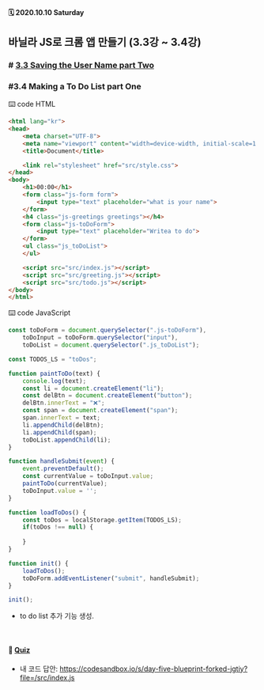 #### 🗓 2020.10.10 Saturday

## 바닐라 JS로 크롬 앱 만들기 (3.3강 ~ 3.4강)

### # [3.3 Saving the User Name part Two](https://github.com/EunJaePark/JSstudy/blob/main/vanillaJS_Challenge/Day5.md)


### #3.4 Making a To Do List part One

⌨️ code HTML
```html
<html lang="kr">
<head>
    <meta charset="UTF-8">
    <meta name="viewport" content="width=device-width, initial-scale=1.0">
    <title>Document</title>

    <link rel="stylesheet" href="src/style.css">
</head>
<body>
    <h1>00:00</h1>
    <form class="js-form form">
        <input type="text" placeholder="what is your name">
    </form>
    <h4 class="js-greetings greetings"></h4>
    <form class="js-toDoForm">
        <input type="text" placeholder="Writea to do">
    </form>
    <ul class="js_toDoList">
    </ul>

    <script src="src/index.js"></script>
    <script src="src/greeting.js"></script>
    <script src="src/todo.js"></script>
</body>
</html>
```

⌨️ code JavaScript
```javascript
const toDoForm = document.querySelector(".js-toDoForm"),
    toDoInput = toDoForm.querySelector("input"),
    toDoList = document.querySelector(".js_toDoList");

const TODOS_LS = "toDos";

function paintToDo(text) {
    console.log(text);
    const li = document.createElement("li");
    const delBtn = document.createElement("button");
    delBtn.innerText = "❌";
    const span = document.createElement("span");
    span.innerText = text;
    li.appendChild(delBtn);
    li.appendChild(span);
    toDoList.appendChild(li);
}

function handleSubmit(event) {
    event.preventDefault();
    const currentValue = toDoInput.value;
    paintToDo(currentValue);
    toDoInput.value = '';
}

function loadToDos() {
    const toDos = localStorage.getItem(TODOS_LS);
    if(toDos !== null) {
        
    }
}

function init() {
    loadToDos();
    toDoForm.addEventListener("submit", handleSubmit);
}

init();

```

- to do list 추가 기능 생성.


<br/>

#### 📝 [Quiz](https://github.com/EunJaePark/JSstudy/tree/main/vanillaJS_Challenge/Quiz/Day5)
- 내 코드 답안: https://codesandbox.io/s/day-five-blueprint-forked-jgtiy?file=/src/index.js 

